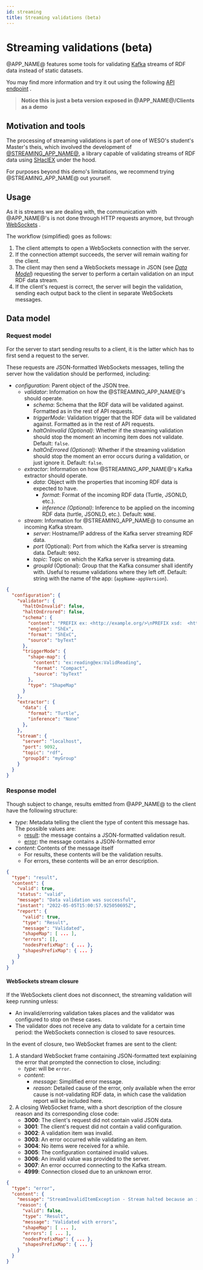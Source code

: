 ```yaml
---
id: streaming
title: Streaming validations (beta)
---
```


# Streaming validations (beta)

@APP_NAME@ features some tools for validating [Kafka](https://kafka.apache.org/)
streams of RDF data instead of static datasets.

You may find more information and try it out using the
following [API endpoint](https://app.swaggerhub.com/apis-docs/weso/RDFShape/#/schema/getSchemaValidateStream)
.

> **Notice this is just a beta version exposed in @APP_NAME@/Clients as a demo**

## Motivation and tools

The processing of streaming validations is part of one of WESO's student's
Master's theis, which involved the development
of [@STREAMING_APP_NAME@](https://ulitol97.github.io/comet/), a library capable
of validating streams of RDF data
using [SHaclEX](https://github.com/weso/shaclex)
under the hood.

For purposes beyond this demo's limitations, we recommend trying
@STREAMING_APP_NAME@ out yourself.

## Usage

As it is streams we are dealing with, the communication with @APP_NAME@'s is
not done through HTTP requests anymore, but
through [WebSockets](https://developer.mozilla.org/en-US/docs/Web/API/WebSockets_API)
.

The workflow (simplified) goes as follows:

1. The client attempts to open a WebSockets connection with the server.
2. If the connection attempt succeeds, the server will remain waiting for the
   client.
3. The client may then send a WebSockets message in JSON (see [_Data
   Model_](#dataModel)) requesting the server to perform a certain validation on
   an input RDF data stream.
4. If the client's request is correct, the server will begin the validation,
   sending each output back to the client in separate WebSockets messages.

## Data model

### Request model

For the server to start sending results to a client, it is the latter which has
to first send a request to the server.

These requests are JSON-formatted WebSockets messages, telling the server how
the validation should be performed, including:

- _configuration_: Parent object of the JSON tree.
    - _validator_: Information on how the @STREAMING_APP_NAME@'s should operate.
        - _schema_: Schema that the RDF data will be validated against.
          Formatted as in the rest of API requests.
        - _triggerMode_: Validation trigger that the RDF data will be validated
          against. Formatted as in the rest of API requests.
        - _haltOnInvalid (Optional)_: Whether if the streaming validation should
          stop the moment an incoming item does not validate. Default: `false`.
        - _haltOnErrored (Optional)_: Whether if the streaming validation should
          stop the moment an error occurs during a validation, or just ignore
          it. Default: `false`.
    - _extractor_: Information on how @STREAMING_APP_NAME@'s Kafka extractor
      should operate.
        - _data_: Object with the properties that incoming RDF data is expected
          to have.
            - _format_: Format of the incoming RDF data (Turtle, JSONLD, etc.).
            - _inference (Optional)_: Inference to be applied on the incoming
              RDF data (turtle, JSONLD, etc.). Default: `NONE`.
    - _stream_: Information for @STREAMING_APP_NAME@ to consume an incoming
      Kafka stream.
        - _server_: Hostname/IP address of the Kafka server streaming RDF data.
        - _port_ (Optional): Port from which the Kafka server is streaming data.
          Default: `9092`.
        - _topic_: Topic on which the Kafka server is streaming data.
        - _groupId_ (Optional): Group that the Kafka consumer shall identify
          with. Useful to resume validations where they left off. Default:
          string with the name of the app: (`appName-appVersion`).

```json title="Example client message requesting a streaming validation"
{
  "configuration": {
    "validator": {
      "haltOnInvalid": false,
      "haltOnErrored": false,
      "schema": {
        "content": "PREFIX ex: <http://example.org/>\nPREFIX xsd:  <http://www.w3.org/2001/XMLSchema#>\n\n# Filters of a valid sensor reading\nex:ValidReading {\n  ex:readingDatetime     xsd:dateTime  ; # Has a VALID timestamp\n  ex:readingTemperature xsd:decimal MININCLUSIVE 18 MAXINCLUSIVE 20 + ; # 1+ readings in range 18-20\n  ex:status [ \"OK\" \"RUNNING\" ] # Status must be one of \n}",
        "engine": "ShEx",
        "format": "ShExC",
        "source": "byText"
      },
      "triggerMode": {
        "shape-map": {
          "content": "ex:reading@ex:ValidReading",
          "format": "Compact",
          "source": "byText"
        },
        "type": "ShapeMap"
      }
    },
    "extractor": {
      "data": {
        "format": "Turtle",
        "inference": "None"
      },
    },
    "stream": {
      "server": "localhost",
      "port": 9092,
      "topic": "rdf",
      "groupId": "myGroup"
    }
  }
}
```

### Response model

Though subject to change, results emitted from @APP_NAME@ to the client
have the following structure:

- _type_: Metadata telling the client the type of content this message has. The
  possible values are:
    - <u>result</u>: the message contains a JSON-formatted validation result.
    - <u>error</u>: the message contains a JSON-formatted error
- _content_: Contents of the message itself
    - For results, these contents will be the validation results.
    - For errors, these contents will be an error description.

```json title="Example server response for a validation result"
{
  "type": "result",
  "content": {
    "valid": true,
    "status": "valid",
    "message": "Data validation was successful",
    "instant": "2022-05-05T15:00:57.925050695Z",
    "report": {
      "valid": true,
      "type": "Result",
      "message": "Validated",
      "shapeMap": [ ... ],
      "errors": [],
      "nodesPrefixMap": { ... },
      "shapesPrefixMap": { ... }
    }
  }
}
```

#### WebSockets stream closure

If the WebSockets client does not disconnect, the streaming validation will keep
running unless:

- An invalid/erroring validation takes places and the validator was configured
  to stop on these cases.
- The validator does not receive any data to validate for a certain time period:
  the WebSockets connection is closed to save resources.

In the event of closure, two WebSocket frames are sent to the client:

1. A standard WebSocket frame containing JSON-formatted text explaining the
   error that prompted the connection to close, including:
    * _type_: will be `error`.
    * _content_:
        * _message_: Simplified error message.
        * _reason_: Detailed cause of the error, only available when the error
          cause is not-validating RDF data, in which case the validation report
          will be included here.
2. A closing WebSocket frame, with a short description of the closure reason and
   its corresponding close code:
   - **3000**: The client's request did not contain valid JSON data.
   - **3001**: The client's request did not contain a valid configuration.
   - **3002**: A validation item was invalid.
   - **3003**: An error occurred while validating an item.
   - **3004**: No items were received for a while.
   - **3005**: The configuration contained invalid values.
   - **3006**: An invalid value was provided to the server.
   - **3007**: An error occurred connecting to the Kafka stream.
   - **4999**: Connection closed due to an unknown error.

```json title="Example last server response before closure"
{
  "type": "error",
  "content": {
    "message": "StreamInvalidItemException - Stream halted because an item was invalid",
    "reason": {
      "valid": false,
      "type": "Result",
      "message": "Validated with errors",
      "shapeMap": [ ... ],
      "errors": [ ... ],
      "nodesPrefixMap": { ... },
      "shapesPrefixMap": { ... }
    }
  }
}
```


